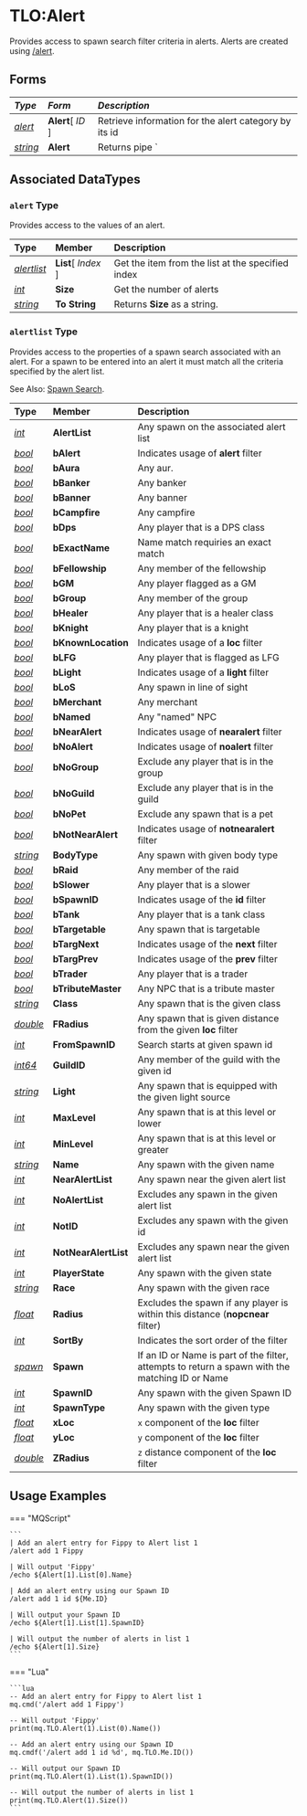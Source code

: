 # TLO:Alert

Provides access to spawn search filter criteria in alerts. Alerts are created using [/alert](../../reference/commands/alert.md).

## Forms

| *Type* | *Form* | *Description* |
| :--- | :--- | :--- |
| [_alert_](#alert-type) | **Alert**[ _ID_ ] | Retrieve information for the alert category by its id |
| [_string_](../data-types/datatype-string.md) | **Alert** | Returns pipe `|` separated list of alert ids |

## Associated DataTypes

### `alert` Type

Provides access to the values of an alert.

| **Type** | **Member** | **Description** |
| :--- | :--- | :--- |
| [_alertlist_](#alertlist-type) | **List**[ _Index_ ] | Get the item from the list at the specified index |
| [_int_](../data-types/datatype-int.md) | **Size** | Get the number of alerts |
| [_string_](../data-types/datatype-string.md) | **To String** | Returns **Size** as a string. |

### `alertlist` Type

Provides access to the properties of a spawn search associated with an alert. For a spawn to be entered
into an alert it must match all the criteria specified by the alert list.

See Also: [Spawn Search](../general/spawn-search.md).

| **Type** | **Member** | **Description** |
| :--- | :--- | :--- |
| [_int_](../data-types/datatype-int.md)       | **AlertList**        | Any spawn on the associated alert list |
| [_bool_](../data-types/datatype-bool.md)     | **bAlert**           | Indicates usage of **alert** filter |
| [_bool_](../data-types/datatype-bool.md)     | **bAura**            | Any aur. |
| [_bool_](../data-types/datatype-bool.md)     | **bBanker**          | Any banker |
| [_bool_](../data-types/datatype-bool.md)     | **bBanner**          | Any banner |
| [_bool_](../data-types/datatype-bool.md)     | **bCampfire**        | Any campfire |
| [_bool_](../data-types/datatype-bool.md)     | **bDps**             | Any player that is a DPS class |
| [_bool_](../data-types/datatype-bool.md)     | **bExactName**       | Name match requiries an exact match |
| [_bool_](../data-types/datatype-bool.md)     | **bFellowship**      | Any member of the fellowship |
| [_bool_](../data-types/datatype-bool.md)     | **bGM**              | Any player flagged as a GM |
| [_bool_](../data-types/datatype-bool.md)     | **bGroup**           | Any member of the group |
| [_bool_](../data-types/datatype-bool.md)     | **bHealer**          | Any player that is a healer class |
| [_bool_](../data-types/datatype-bool.md)     | **bKnight**          | Any player that is a knight |
| [_bool_](../data-types/datatype-bool.md)     | **bKnownLocation**   | Indicates usage of a **loc** filter |
| [_bool_](../data-types/datatype-bool.md)     | **bLFG**             | Any player that is flagged as LFG |
| [_bool_](../data-types/datatype-bool.md)     | **bLight**           | Indicates usage of a **light** filter |
| [_bool_](../data-types/datatype-bool.md)     | **bLoS**             | Any spawn in line of sight |
| [_bool_](../data-types/datatype-bool.md)     | **bMerchant**        | Any merchant |
| [_bool_](../data-types/datatype-bool.md)     | **bNamed**           | Any "named" NPC |
| [_bool_](../data-types/datatype-bool.md)     | **bNearAlert**       | Indicates usage of **nearalert** filter |
| [_bool_](../data-types/datatype-bool.md)     | **bNoAlert**         | Indicates usage of **noalert** filter |
| [_bool_](../data-types/datatype-bool.md)     | **bNoGroup**         | Exclude any player that is in the group |
| [_bool_](../data-types/datatype-bool.md)     | **bNoGuild**         | Exclude any player that is in the guild |
| [_bool_](../data-types/datatype-bool.md)     | **bNoPet**           | Exclude any spawn that is a pet |
| [_bool_](../data-types/datatype-bool.md)     | **bNotNearAlert**    | Indicates usage of **notnearalert** filter |
| [_string_](../data-types/datatype-string.md) | **BodyType**         | Any spawn with given body type |
| [_bool_](../data-types/datatype-bool.md)     | **bRaid**            | Any member of the raid |
| [_bool_](../data-types/datatype-bool.md)     | **bSlower**          | Any player that is a slower |
| [_bool_](../data-types/datatype-bool.md)     | **bSpawnID**         | Indicates usage of the **id** filter |
| [_bool_](../data-types/datatype-bool.md)     | **bTank**            | Any player that is a tank class |
| [_bool_](../data-types/datatype-bool.md)     | **bTargetable**      | Any spawn that is targetable |
| [_bool_](../data-types/datatype-bool.md)     | **bTargNext**        | Indicates usage of the **next** filter |
| [_bool_](../data-types/datatype-bool.md)     | **bTargPrev**        | Indicates usage of the **prev** filter |
| [_bool_](../data-types/datatype-bool.md)     | **bTrader**          | Any player that is a trader |
| [_bool_](../data-types/datatype-bool.md)     | **bTributeMaster**   | Any NPC that is a tribute master |
| [_string_](../data-types/datatype-string.md) | **Class**            | Any spawn that is the given class |
| [_double_](../data-types/datatype-float.md)  | **FRadius**          | Any spawn that is given distance from the given **loc** filter |
| [_int_](../data-types/datatype-int.md)       | **FromSpawnID**      | Search starts at given spawn id |
| [_int64_](../data-types/datatype-int.md)     | **GuildID**          | Any member of the guild with the given id |
| [_string_](../data-types/datatype-string.md) | **Light**            | Any spawn that is equipped with the given light source |
| [_int_](../data-types/datatype-int.md)       | **MaxLevel**         | Any spawn that is at this level or lower |
| [_int_](../data-types/datatype-int.md)       | **MinLevel**         | Any spawn that is at this level or greater |
| [_string_](../data-types/datatype-string.md) | **Name**             | Any spawn with the given name |
| [_int_](../data-types/datatype-int.md)       | **NearAlertList**    | Any spawn near the given alert list |
| [_int_](../data-types/datatype-int.md)       | **NoAlertList**      | Excludes any spawn in the given alert list |
| [_int_](../data-types/datatype-int.md)       | **NotID**            | Excludes any spawn with the given id |
| [_int_](../data-types/datatype-int.md)       | **NotNearAlertList** | Excludes any spawn near the given alert list |
| [_int_](../data-types/datatype-int.md)       | **PlayerState**      | Any spawn with the given state |
| [_string_](../data-types/datatype-string.md) | **Race**             | Any spawn with the given race |
| [_float_](../data-types/datatype-float.md)   | **Radius**           | Excludes the spawn if any player is within this distance (**nopcnear** filter) |
| [_int_](../data-types/datatype-int.md)       | **SortBy**           | Indicates the sort order of the filter |
| [_spawn_](../data-types/datatype-spawn.md)   | **Spawn**            | If an ID or Name is part of the filter, attempts to return a spawn with the matching ID or Name |
| [_int_](../data-types/datatype-int.md)       | **SpawnID**          | Any spawn with the given Spawn ID |
| [_int_](../data-types/datatype-int.md)       | **SpawnType**        | Any spawn with the given type |
| [_float_](../data-types/datatype-float.md)   | **xLoc**             | `x` component of the **loc** filter |
| [_float_](../data-types/datatype-float.md)   | **yLoc**             | `y` component of the **loc** filter |
| [_double_](../data-types/datatype-float.md)  | **ZRadius**          | `z` distance component of the **loc** filter |

## Usage Examples

=== "MQScript"

    ```
    | Add an alert entry for Fippy to Alert list 1
    /alert add 1 Fippy

    | Will output 'Fippy'
    /echo ${Alert[1].List[0].Name}

    | Add an alert entry using our Spawn ID
    /alert add 1 id ${Me.ID}

    | Will output your Spawn ID
    /echo ${Alert[1].List[1].SpawnID}

    | Will output the number of alerts in list 1
    /echo ${Alert[1].Size}
    ```

=== "Lua"

    ```lua
    -- Add an alert entry for Fippy to Alert list 1
    mq.cmd('/alert add 1 Fippy')

    -- Will output 'Fippy'
    print(mq.TLO.Alert(1).List(0).Name())

    -- Add an alert entry using our Spawn ID
    mq.cmdf('/alert add 1 id %d', mq.TLO.Me.ID())

    -- Will output our Spawn ID
    print(mq.TLO.Alert(1).List(1).SpawnID())

    -- Will output the number of alerts in list 1
    print(mq.TLO.Alert(1).Size())
    ```

